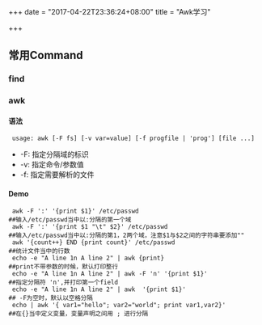 +++
date = "2017-04-22T23:36:24+08:00"
title = "Awk学习"

+++

常用Command
-----------

### find

### awk

#### 语法

``` {.shell}
 usage: awk [-F fs] [-v var=value] [-f progfile | 'prog'] [file ...] 
```

-   -F: 指定分隔域的标识
-   -v: 指定命令/参数值
-   -f: 指定需要解析的文件

#### Demo

``` {.shell}
 awk -F ':' '{print $1}' /etc/passwd                                                  ##输入/etc/passwd当中以:分隔的第一个域
 awk -F ':' '{print $1 "\t" $2}' /etc/passwd                                                                                 ##输入/etc/passwd当中以:分隔的第1，2两个域，注意$1与$2之间的字符串要添加""
 awk '{count++} END {print count}' /etc/passwd                                                                             ##统计文件当中的行数
 echo -e "A line 1n A line 2" | awk {print}                                                                              ##print不带参数的时候，默认打印整行 
 echo -e "A line 1n A line 2" | awk -F 'n' '{print $1}'                                                          ##指定分隔符 'n',并打印第一个field 
 echo -e "A line 1n A line 2" | awk  '{print $1}'                                                                        ## -F为空时，默认以空格分隔 
 echo | awk '{ var1="hello"; var2="world"; print var1,var2}'                                               ##在{}当中定义变量，变量声明之间用 ; 进行分隔
```
